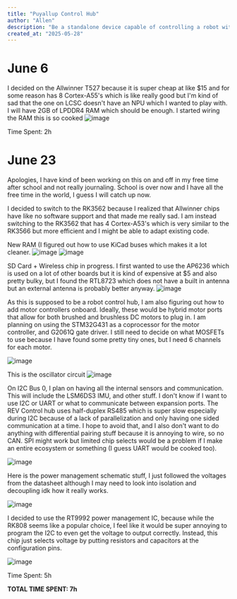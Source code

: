 ```yaml
---
title: "Puyallup Control Hub"
author: "Allen"
description: "Be a standalone device capable of controlling a robot with motors, sensors, cameras, etc"
created_at: "2025-05-28"
---
```

# June 6
I decided on the Allwinner T527 because it is super cheap at like $15 and for some reason has 8 Cortex-A55's which is like really good but I'm kind of sad that the one on LCSC doesn't have an NPU which I wanted to play with. I will have 2GB of LPDDR4 RAM which should be enough.
I started wiring the RAM this is so cooked
![image](https://github.com/user-attachments/assets/eff2913d-4ac9-4881-8673-a19fe9d45f2a)

Time Spent: 2h

# June 23
Apologies, I have kind of been working on this on and off in my free time after school and not really journaling. School is over now and I have all the free time in the world, I guess I will catch up now.

I decided to switch to the RK3562 because I realized that Allwinner chips have like no software support and that made me really sad. I am instead switching to the RK3562 that has 4 Cortex-A53's which is very similar to the RK3566 but more efficient and I might be able to adapt existing code. 

New RAM (I figured out how to use KiCad buses which makes it a lot cleaner.
![image](https://github.com/user-attachments/assets/cdecc7b6-11ce-475a-8bae-c0f415499f2d)
![image](https://github.com/user-attachments/assets/62661868-a07d-4bbf-af4c-dddd4659f48c)

SD Card + Wireless chip in progress. I first wanted to use the AP6236 which is used on a lot of other boards but it is kind of expensive at $5 and also pretty bulky, but I found the RTL8723 which does not have a built in antenna but an external antenna is probably better anyway.
![image](https://github.com/user-attachments/assets/26a7f900-00c9-4208-8d84-984b7cf6ce14)

As this is supposed to be a robot control hub, I am also figuring out how to add motor controllers onboard. Ideally, these would be hybrid motor ports that allow for both brushed and brushless DC motors to plug in. I am planning on using the STM32G431 as a coprocessor for the motor controller, and G2061Q gate driver. I still need to decide on what MOSFETs to use because I have found some pretty tiny ones, but I need 6 channels for each motor.

![image](https://github.com/user-attachments/assets/83e59d8d-cbdb-430c-aaa2-11d1681d9f50)

This is the oscillator circuit
![image](https://github.com/user-attachments/assets/9ca34551-c192-4c3d-ac54-1661ab96f6e9)

On I2C Bus 0, I plan on having all the internal sensors and communication. This will include the LSM6DS3 IMU, and other stuff. I don't know if I want to use I2C or UART or what to communicate between expansion ports. The REV Control hub uses half-duplex RS485 which is super slow especially during I2C because of a lack of parallelization and only having one sided communication at a time. I hope to avoid that, and I also don't want to do anything with differential pairing stuff because it is annoying to wire, so no CAN. SPI might work but limited chip selects would be a problem if I make an entire ecosystem or something (I guess UART would be cooked too).

![image](https://github.com/user-attachments/assets/ddb0c5f6-021b-4684-8897-b2a7376bbb87)

Here is the power management schematic stuff, I just followed the voltages from the datasheet although I may need to look into isolation and decoupling idk how it really works.

![image](https://github.com/user-attachments/assets/a847bed2-944d-4fa3-ab30-b0ba56bb7c40)

I decided to use the RT9992 power management IC, because while the RK808 seems like a popular choice, I feel like it would be super annoying to program the I2C to even get the voltage to output correctly. Instead, this chip just selects voltage by putting resistors and capacitors at the configuration pins.

![image](https://github.com/user-attachments/assets/f892bca9-d308-487b-bb61-a372d2a1e324)

Time Spent: 5h

**TOTAL TIME SPENT: 7h**
